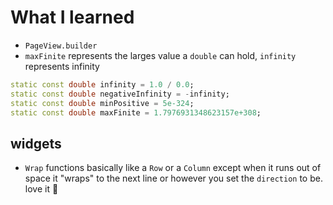 # What I learned
- `PageView.builder`<br>
- `maxFinite` represents the larges value a `double` can hold, `infinity` represents infinity<br>
```dart
static const double infinity = 1.0 / 0.0;
static const double negativeInfinity = -infinity;
static const double minPositive = 5e-324;
static const double maxFinite = 1.7976931348623157e+308;
```

## widgets
- `Wrap` functions basically like a `Row` or a `Column` except when it runs out of space it "wraps" to the next line or however you set the `direction` to be. love it 🤤
